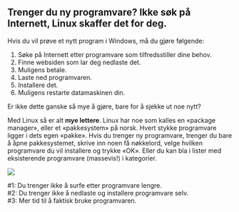 <?php require("../../entete.php");?> <?php require("../../base.php");?> <?php require("../../fonctions.php");?>

<div id="corps">

<h2>Trenger du ny programvare? Ikke søk på Internett, Linux skaffer det for deg.</h2>

<p>Hvis du vil prøve et nytt program i Windows, må du gjøre følgende:</p>

<ol>
<li>Søke på Internett etter programvare som tilfredsstiller dine behov.</li>
<li>Finne websiden som lar deg nedlaste det.</li>
<li>Muligens betale.</li>
<li>Laste ned programvaren.</li>
<li>Installere det.</li>
<li>Muligens restarte datamaskinen din.</li>
</ol>

<p>Er ikke dette ganske så mye å gjøre, bare for å sjekke ut noe nytt?</p>

<p>Med Linux så er alt <b>mye lettere</b>. Linux har noe som kalles en «package manager», eller et «pakkesystem» på norsk. Hvert stykke programvare ligger i dets egen «pakke». Hvis du trenger ny programvare, trenger du bare å åpne pakkesystemet, skrive inn noen få nøkkelord, velge hvilken programvare du vil installere og trykke «OK». Eller du kan bla i lister med eksisterende programvare (massevis!) i kategorier.</p>

<img src="Images/synaptic.png" />

<p>#1: Du trenger ikke å surfe etter programvare lengre.<br>
#2: Du trenger ikke å nedlaste og installere programvare selv.<br>
#3: Mer tid til å faktisk bruke programvaren.</p>

</div>
</body>
</html>
